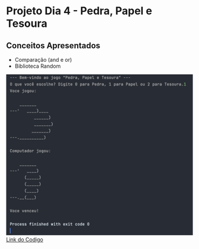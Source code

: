 # Projeto Dia 4 - Pedra, Papel e Tesoura

## Conceitos Apresentados
- Comparação (and e or)
- Biblioteca Random

![Exec](./Exec.png)
[Link do Codigo](./project_rock_paper_scissors.py)